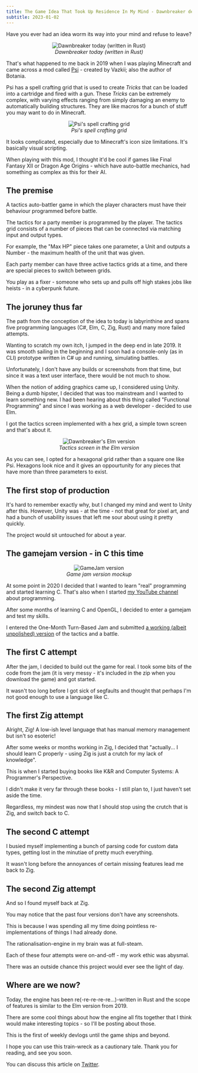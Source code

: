 ```yaml
---
title: The Game Idea That Took Up Residence In My Mind - Dawnbreaker devlog \#1
subtitle: 2023-01-02
---
```


Have you ever had an idea worm its way into your mind and refuse to leave?

<center>
<img src="/public/dawnbreaker_2023_02_01.png" alt="Dawnbreaker today (written in Rust)" />
<br />
<i>Dawnbreaker today (written in Rust)</i>
</center>

That's what happened to me back in 2019 when I was playing Minecraft and came across a mod called [Psi](https://psi.vazkii.net) - created by Vazkii; also the author of Botania.

Psi has a spell crafting grid that is used to create _Tricks_ that can be loaded into a cartridge and fired with a gun.
These _Tricks_ can be extremely complex, with varying effects ranging from simply damaging an enemy to automatically building structures.
They are like macros for a bunch of stuff you may want to do in Minecraft.

<center>
<img src="/public/psi_grid.png" alt="Psi's spell crafting grid" />
<br />
<i>Psi's spell crafting grid</i>
</center>

It looks complicated, especially due to Minecraft's icon size limitations. It's basically visual scripting.

When playing with this mod, I thought it'd be cool if games like Final Fantasy XII or Dragon Age Origins - which have auto-battle mechanics, had something as complex as this for their AI.

## The premise

A tactics auto-battler game in which the player characters must have their behaviour programmed before battle.

The tactics for a party member is programmed by the player. The tactics grid consists of a number of pieces that can be connected via matching input and output types.

For example, the "Max HP" piece takes one parameter, a Unit and outputs a Number - the maximum health of the unit that was given.

Each party member can have three active tactics grids at a time, and there are special pieces to switch between grids.

You play as a fixer - someone who sets up and pulls off high stakes jobs like heists - in a cyberpunk future.

## The joruney thus far

The path from the conception of the idea to today is labyrinthine and spans five programming languages (C#, Elm, C, Zig, Rust) and many more failed attempts.

Wanting to scratch my own itch, I jumped in the deep end in late 2019. It was smooth sailing in the beginning and I soon had a console-only (as in CLI) prototype written in C# up and running, simulating battles.

Unfortunately, I don't have any builds or screenshots from that time, but since it was a text user interface, there would be not much to show.

When the notion of adding graphics came up, I considered using Unity. Being a dumb hipster, I decided that was too mainstream and I wanted to learn something new. I had been hearing about this thing called "Functional Programming" and since I was working as a web developer - decided to use Elm.

I got the tactics screen implemented with a hex grid, a simple town screen and that's about it.

<center>
<img src="/public/x.png" alt="Dawnbreaker's Elm version" />
<br />
<i>Tactics screen in the Elm version</i>
</center>

As you can see, I opted for a hexagonal grid rather than a square one like Psi. Hexagons look nice and it gives an oppourtunity for any pieces that have more than three parameters to exist.

## The first stop of production

It's hard to remember exactly why, but I changed my mind and went to Unity after this. However, Unity was - at the time - not that great for pixel art, and had a bunch of usability issues that left me sour about using it pretty quickly.

The project would sit untouched for about a year.

## The gamejam version - in C this time

<center>
<img src="public/CARMUD.png" alt="GameJam version" />
<br />
<i>Game jam version mockup</i>
</center>

At some point in 2020 I decided that I wanted to learn "real" programming and started learning C. That's also when I started [my YouTube channel](https://youtube.com/@DylanFalconer0) about programming.

After some months of learning C and OpenGL, I decided to enter a gamejam and test my skills.

I entered the One-Month Turn-Based Jam and submitted [a working (albeit unpolished) version](https://falconerd.itch.io/auto-battle-tactics) of the tactics and a battle.

## The first C attempt

After the jam, I decided to build out the game for real. I took some bits of the code from the jam (it is very messy - it's included in the zip when you download the game) and got started.

It wasn't too long before I got sick of segfaults and thought that perhaps I'm not good enough to use a language like C.

## The first Zig attempt

Alright, Zig! A low-ish level language that has manual memory management but isn't so esoteric!

After some weeks or months working in Zig, I decided that "actually... I should learn C properly - using Zig is just a crutch for my lack of knowledge".

This is when I started buying books like K&R and Computer Systems: A Programmer's Perspective.

I didn't make it very far through these books - I still plan to, I just haven't set aside the time.

Regardless, my mindest was now that I should stop using the crutch that is Zig, and switch back to C.

## The second C attempt

I busied myself implementing a bunch of parsing code for custom data types, getting lost in the minutiae of pretty much everything.

It wasn't long before the annoyances of certain missing features lead me back to Zig.

## The second Zig attempt

And so I found myself back at Zig.

You may notice that the past four versions don't have any screenshots.

This is because I was spending all my time doing pointless re-implementations of things I had already done.

The rationalisation-engine in my brain was at full-steam.

Each of these four attempts were on-and-off - my work ethic was abysmal.

There was an outside chance this project would ever see the light of day. 

## Where are we now?

Today, the engine has been re(-re-re-re-re...)-written in Rust and the scope of features is similar to the Elm version from 2019.

There are some cool things about how the engine all fits together that I think would make interesting topics - so I'll be posting about those.

This is the first of weekly devlogs until the game ships and beyond.

I hope you can use this train-wreck as a cautionary tale. Thank you for reading, and see you soon.

You can discuss this article on [Twitter](https://twitter.com/falconerd_/status/1620469081064501248?s=20&t=ChPyZyzoqejC3-p5c7QFMw).

